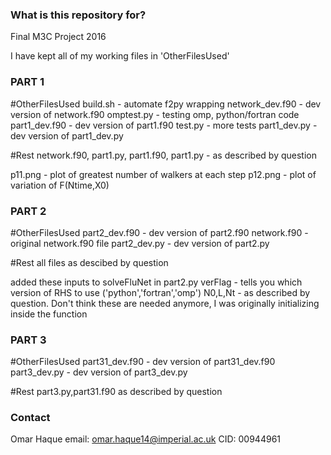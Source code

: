 ### What is this repository for? ###

Final M3C Project 2016

I have kept all of my working files in 'OtherFilesUsed'


### PART 1 ###

#OtherFilesUsed
build.sh - automate f2py wrapping
network_dev.f90 - dev version of network.f90
omptest.py - testing omp, python/fortran code
part1_dev.f90 - dev version of part1.f90
test.py - more tests
part1_dev.py - dev version of part1_dev.py

#Rest
network.f90, part1.py, part1.f90, part1.py - as described by question

p11.png - plot of greatest number of walkers at each step
p12.png - plot of variation of F(Ntime,X0)


### PART 2 ###

#OtherFilesUsed
part2_dev.f90 - dev version of part2.f90
network.f90 - original network.f90 file
part2_dev.py - dev version of part2.py

#Rest
all files as descibed by question

added these inputs to solveFluNet in part2.py
verFlag - tells you which version of RHS to use ('python','fortran','omp')
N0,L,Nt - as described by question. Don't think these are needed anymore, I was originally initializing inside the function

### PART 3 ###

#OtherFilesUsed
part31_dev.f90 - dev version of part31_dev.f90
part3_dev.py - dev version of part3_dev.py

#Rest
part3.py,part31.f90 as described by question












### Contact ###

Omar Haque
email: omar.haque14@imperial.ac.uk
CID: 00944961
